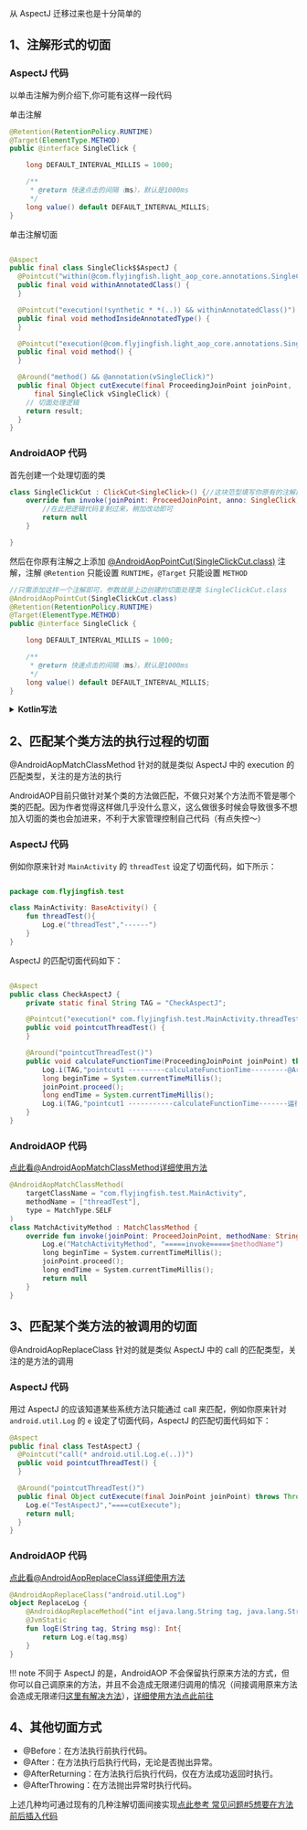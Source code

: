 
从 AspectJ 迁移过来也是十分简单的

## 1、注解形式的切面

### AspectJ 代码

以单击注解为例介绍下,你可能有这样一段代码

单击注解

```java
@Retention(RetentionPolicy.RUNTIME)
@Target(ElementType.METHOD)
public @interface SingleClick {

    long DEFAULT_INTERVAL_MILLIS = 1000;

    /**
     * @return 快速点击的间隔（ms），默认是1000ms
     */
    long value() default DEFAULT_INTERVAL_MILLIS;
}
```

单击注解切面

```java

@Aspect
public final class SingleClick$$AspectJ {
  @Pointcut("within(@com.flyjingfish.light_aop_core.annotations.SingleClick *)")
  public final void withinAnnotatedClass() {
  }

  @Pointcut("execution(!synthetic * *(..)) && withinAnnotatedClass()")
  public final void methodInsideAnnotatedType() {
  }

  @Pointcut("execution(@com.flyjingfish.light_aop_core.annotations.SingleClick * *(..)) || methodInsideAnnotatedType()")
  public final void method() {
  }

  @Around("method() && @annotation(vSingleClick)")
  public final Object cutExecute(final ProceedingJoinPoint joinPoint,
      final SingleClick vSingleClick) {
    // 切面处理逻辑
    return result;
  }
}

```

### AndroidAOP 代码

首先创建一个处理切面的类

```kotlin
class SingleClickCut : ClickCut<SingleClick>() {//这块范型填写你原有的注解即可
    override fun invoke(joinPoint: ProceedJoinPoint, anno: SingleClick): Any? {
        //在此把逻辑代码复制过来，稍加改动即可
        return null
    }

}
```

然后在你原有注解之上添加 [@AndroidAopPointCut(SingleClickCut.class)](/AndroidAOP/zh/AndroidAopPointCut) 注解，注解 ```@Retention``` 只能设置 ```RUNTIME```，```@Target``` 只能设置 ```METHOD```

```java
//只需添加这样一个注解即可，参数就是上边创建的切面处理类 SingleClickCut.class
@AndroidAopPointCut(SingleClickCut.class)
@Retention(RetentionPolicy.RUNTIME)
@Target(ElementType.METHOD)
public @interface SingleClick {

    long DEFAULT_INTERVAL_MILLIS = 1000;

    /**
     * @return 快速点击的间隔（ms），默认是1000ms
     */
    long value() default DEFAULT_INTERVAL_MILLIS;
}
```
<details>
<summary><strong>Kotlin写法</strong></summary>

```kotlin
@AndroidAopPointCut(SingleClickCut::class)
@Retention(AnnotationRetention.RUNTIME)
@Target(
    AnnotationTarget.FUNCTION, AnnotationTarget.PROPERTY_GETTER, AnnotationTarget.PROPERTY_SETTER
)
annotation class SingleClick(
    /**
     * 快速点击的间隔（ms），默认是1000ms
     */
    val value: Long = DEFAULT_INTERVAL_MILLIS
) {
    companion object {
        const val DEFAULT_INTERVAL_MILLIS: Long = 1000
    }
}
```
</details>

## 2、匹配某个类方法的执行过程的切面

@AndroidAopMatchClassMethod 针对的就是类似 AspectJ 中的 execution 的匹配类型，关注的是方法的执行

AndroidAOP目前只做针对某个类的方法做匹配，不做只对某个方法而不管是哪个类的匹配。因为作者觉得这样做几乎没什么意义，这么做很多时候会导致很多不想加入切面的类也会加进来，不利于大家管理控制自己代码（有点失控～）

### AspectJ 代码

例如你原来针对 ```MainActivity``` 的 ```threadTest``` 设定了切面代码，如下所示：

```kotlin

package com.flyjingfish.test

class MainActivity: BaseActivity() {
    fun threadTest(){
        Log.e("threadTest","------")
    }
}

```

AspectJ 的匹配切面代码如下：

```java

@Aspect
public class CheckAspectJ {
    private static final String TAG = "CheckAspectJ";

    @Pointcut("execution(* com.flyjingfish.test.MainActivity.threadTest())")
    public void pointcutThreadTest() {
    }

    @Around("pointcutThreadTest()")
    public void calculateFunctionTime(ProceedingJoinPoint joinPoint) throws Throwable {
        Log.i(TAG,"pointcut1 ---------calculateFunctionTime---------@Around");
        long beginTime = System.currentTimeMillis();
        joinPoint.proceed();
        long endTime = System.currentTimeMillis();
        Log.i(TAG,"pointcut1 -----------calculateFunctionTime-------运行时间:" + (endTime - beginTime));
    }
}

```

### AndroidAOP 代码

[点此看@AndroidAopMatchClassMethod详细使用方法](/AndroidAOP/zh/AndroidAopMatchClassMethod)

```kotlin
@AndroidAopMatchClassMethod(
    targetClassName = "com.flyjingfish.test.MainActivity",
    methodName = ["threadTest"],
    type = MatchType.SELF
)
class MatchActivityMethod : MatchClassMethod {
    override fun invoke(joinPoint: ProceedJoinPoint, methodName: String): Any? {
        Log.e("MatchActivityMethod", "=====invoke=====$methodName")
        long beginTime = System.currentTimeMillis();
        joinPoint.proceed();
        long endTime = System.currentTimeMillis();
        return null
    }
}
```

## 3、匹配某个类方法的被调用的切面

@AndroidAopReplaceClass 针对的就是类似 AspectJ 中的 call 的匹配类型，关注的是方法的调用

### AspectJ 代码

用过 AspectJ 的应该知道某些系统方法只能通过 call 来匹配，例如你原来针对 `android.util.Log` 的 `e` 设定了切面代码，AspectJ 的匹配切面代码如下：

```java
@Aspect
public final class TestAspectJ {
  @Pointcut("call(* android.util.Log.e(..))")
  public void pointcutThreadTest() {
  }

  @Around("pointcutThreadTest()")
  public final Object cutExecute(final JoinPoint joinPoint) throws Throwable {
    Log.e("TestAspectJ","====cutExecute");
    return null;
  }
}

```

### AndroidAOP 代码

[点此看@AndroidAopReplaceClass详细使用方法](/AndroidAOP/zh/AndroidAopReplaceClass)

```kotlin
@AndroidAopReplaceClass("android.util.Log")
object ReplaceLog {
    @AndroidAopReplaceMethod("int e(java.lang.String tag, java.lang.String msg)")
    @JvmStatic
    fun logE(String tag, String msg): Int{
        return Log.e(tag,msg) 
    }
}
```
!!! note
    不同于 AspectJ 的是，AndroidAOP 不会保留执行原来方法的方式，但你可以自己调原来的方法，并且不会造成无限递归调用的情况（间接调用原来方法会造成无限递归[这里有解决方法](/AndroidAOP/zh/FAQ/#12-androidaopreplacemethod)），[详细使用方法点此前往](/AndroidAOP/zh/AndroidAopReplaceClass)

## 4、其他切面方式

- @Before：在方法执行前执行代码。
- @After：在方法执行后执行代码，无论是否抛出异常。
- @AfterReturning：在方法执行后执行代码，仅在方法成功返回时执行。
- @AfterThrowing：在方法抛出异常时执行代码。

上述几种均可通过现有的几种注解切面间接实现[点此参考 常见问题#5想要在方法前后插入代码](/AndroidAOP/zh/FAQ/#5)



